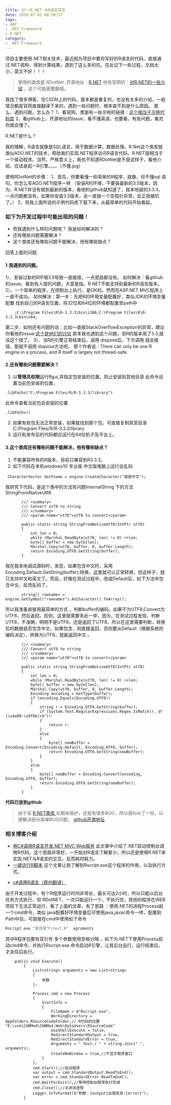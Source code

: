 ```yaml
---
title: 记一次.NET 与R语言交互
date: 2018-07-03 00:50:27
tags:
- ABP
- .NET Framework
- R.NET
category: 
- .NET Framework
---
```


项目主要使用.NET相关技术，最近因为项目中要将写好的R语言的代码，直接通过.NET调用，得到计算结果，遇到了这么多的坑，在此记下一些过程，文档太少，英文不好！！！
> 使用的类库是  RDotNet   ,开源地址：[R.NET](https://github.com/jmp75/rdotnet)
> 他有官网的：[对R.NET的一些介绍](https://jmp75.github.io/rdotnet/) ，这个可能需要翻墙。

<!-- more -->

我找了很多博客，在CSDN上的代码，基本都是重复的，也没有太多的介绍，一般情况都是官网直接翻译下来的，遇到一些问题时，根本查不到是什么原因。
那么，遇到问题，怎么办？
1、看官网，里面有一些示例的链接：[这个相当于示例代码库](https://github.com/jmp75/rdotnet-onboarding)
2、看github上，开源地址的Issue，看不懂英语，也要看，有些问题，看完你就会懂了。


R.NET是什么？

  我的理解，R语言就像是SQL语言，用于数据计算，数据处理。R.Net这个类库就类似ADO.NET的技术，帮助我们实现.NET程序访问R语言代码，R.NET就相当于一个驱动程序。当然，严格意义上，我也不知道RDotNet是不是这样子，看他介绍，应该是起一R引擎。。。。（不懂.jpg）

使用RDotNet的步骤：
1、首先，你要看懂一些简单的R程序，就像，你不懂sql 语句，你怎么写ADO.NETt程序一样
（安装R的环境，不要装最新的3.5版本，因为，R.NET并没有做到最新的版本，看他的github就知道了，我本地装的3.3.3，一点问题都没有。如果你安装3.5版本，会一直报一个空指针异常，反正我被坑了。）
2、将我上面所说的示例代码库下载下来，从最简单的代码开始看起。
### 如下为开发过程中可能出现的问题！

* 而我遇到什么样的问题呢？ 我是如何解决的？
* 还有哪些问题需要解决？
* 这个类库还有哪些问题不能解决，他有哪些缺点？

回答上面的问题.
#### 1.我遇到的问题。
1）、安装过新的R环境3.5导致一直报错，一点思路都没有。
如何解决：看github的issue，看到有人提的问题，大意是指。R.NET不能支持到最新的R语言版本。
2）、一个简单的程序，在控制台上执行，是OK的。然而在ASP.NET MVC程序上一直不成功。
如何解决：第一步：先把R的环境变量配置好，类似JDK的环境变量配置 
找到自己的R语言位置，将32位和64位的环境都配置至path中 
```
	;C:\Program Files\R\R-3.3.3\bin\i386;C:\Program Files\R\R-3.3.3\bin\x64;
```
第二步，如何还有问题的话：比如一直报StackOverflowException的异常，建议你看他的issue:[这个是他们的讨论](https://github.com/jmp75/rdotnet/issues/74)
原本我也遇到这个问题，但R的版本用了3.3,就没这个错了。
3）、当R的引擎正常结束后，调用 dispose后，下次调用 就会报错，那就不调用 dispose方法吧。
那个作者说：There can only be one R engine in a process, and R itself is largely not thread-safe.


#### 2.还有哪些问题需要解决？
1)   以**管理员权限**运行Rgui,并指定包安装的位置，防止安装到其他目录
此命令设置当前包安装的位置，
~~~
.libPaths("C:/Program Files/R/R-3.3.3/library")
~~~
此命令查看当前包会安装的位置
~~~
.libPaths()
~~~
2) 如果有些包无法正常安装，如果能找到那个包，可直接复制其至目录C:/Program Files/R/R-3.3.3/library
3) 运行和发布后的代码都应运行在64位机子及平台上。

####  3.这个类库还有哪些问题不能解决，他有哪些缺点？
1) 不能兼容所有的R版本，目前只兼容到R3.3.3。
2) 如下代码在本机windows10 专业版 中文版电脑上运行会乱码
~~~
 CharacterVector datFname = engine.CreateCharacter("我是中文");
~~~
 我研究下代码，是这个类中的方法有问题InternalString  下的方法 StringFromNativeUtf8
 ~~~
        /// <summary>
        /// Convert utf8 to string
        /// </summary>
        /// <param name="utf8">utf8 to convert</param>

        public static string StringFromNativeUtf8(IntPtr utf8)
        {
            int len = 0;
            while (Marshal.ReadByte(utf8, len) != 0) ++len;
            byte[] buffer = new byte[len];
            Marshal.Copy(utf8, buffer, 0, buffer.Length);
            return Encoding.UTF8.GetString(buffer);
        }
 ~~~
我在我本地调试源码时，发现，如果包含中文时，采用Encoding.Default.GetString(buffer);转换，这里就可以正常转换，但这样子，就只支持中文和英文了。而且，好像在测试过程中，改成Default后，如下方法中包含中文，反而乱码了。
~~~
       string[] rownames = engine.GetSymbol("rownames").AsCharacter().ToArray();
~~~
 所以我准备直接用最简单的方式 ，判断buffer的编码，如果不为UTF8,Convert为UTF8，然后返回，否则，这里就需要多此一举，因为，在测试过程发现，判断UTF8，不准确，明明不是UTF8，还是返回了UTF8，所以在这里需要判断，转换后的数据是否包含中文，如果包含，则直接返回，否则要从Default（根据系统的编码决定），转换为UTF8，就能返回中文 。
 ~~~
        /// <summary>
        /// Convert utf8 to string
        /// </summary>
        /// <param name="utf8">utf8 to convert</param>

        public static string StringFromNativeUtf8(IntPtr utf8)
        {
            int len = 0;
            while (Marshal.ReadByte(utf8, len) != 0) ++len;
            byte[] buffer = new byte[len];
            Marshal.Copy(utf8, buffer, 0, buffer.Length);
            Encoding encoding = GetType(buffer);
            if (encoding.Equals(Encoding.UTF8))
            {
                string r = Encoding.UTF8.GetString(buffer);
                if (System.Text.RegularExpressions.Regex.IsMatch(r, @"[\u4e00-\u9fbb]+$"))
                {
                    return r;
                }
                else
                {
                    byte[] newBuffer = Encoding.Convert(Encoding.Default, Encoding.UTF8, buffer);
                    return Encoding.UTF8.GetString(newBuffer);
                }
            }
            else
            {
                byte[] newBuffer = Encoding.Convert(encoding, Encoding.UTF8, buffer);
                return Encoding.UTF8.GetString(newBuffer);
            }
        }
~~~
**代码已放到github**
> 由于该 [R.NET类库 ](https://github.com/jmp75/rdotnet)长期未维护，还是有很多BUG，所以我fork了一份，以便解决部分简单BUG问题， [github开源地址](https://github.com/luoyunchong/rdotnet)



### 相关博客介绍
* [用C#调用R语言开发.NET MVC Web服务](https://blog.csdn.net/clearskychan/article/details/53431535) 此文章中介绍了.NET启动控制台调用R代码，这个思路非常好，一开始对R语言了解甚少，所以还是使用R.NET来实现.NET与R语言的交互，反而耗时耗力。
* [一键运行R脚本](https://blog.csdn.net/wzgl__wh/article/details/77099903) 这个文章让我了解到Rscript.exe这个程序的作用，以及执行方式。
+ [c#调用R语言（原创翻译）](https://blog.csdn.net/guoer9973/article/details/45953471)

由于开发过程中，有个R程序运行时间非常长，最长可达2小时，所以只能以后台任务方式执行，但 RDotNET，一次只能运行一个，不执行完，其他的程序在WEB项目下无法正常运行，看了上面的文章，有了思路 ：使用.NET的进程Process起一个cmd命令，类似 java配置好环境变量后可使用java,javac命令一样，配置到Path中后，可直接在cmd中使用如下命令
~~~bash
Rscript.exe "某目录下\test.R"  agruments 
~~~
其中R程序包要有双引号   多个参数使用空格分隔 ，如下为.NET下使用Process启动cmd命令，并执行Rscript.exe 命令启动R引擎，让其后台运行，运行结束后，才会往后执行。
~~~
    public void Execute()
        {
            List<string> arguments = new List<string>
            {
                参数
            };

            Process cmd = new Process
            {
                StartInfo =
                {
                    FileName = @"Rscript.exe",
                    WorkingDirectory = AppFolders.RSourceCodeFolder,//.R代码的位置 "E:\svn\CHNMed\CHNMed.Web\DataUsers\RSourceCode"
                    UseShellExecute = false,
                    RedirectStandardOutput = true,
                    RedirectStandardError = true,
                    Arguments = " Test.r " + string.Join(" ", arguments),
                    CreateNoWindow = true,//不显示程序窗口
                }
            };
            cmd.Start();//启动程序
            var output = cmd.StandardOutput.ReadToEnd();
            var error = cmd.StandardError.ReadToEnd();
            cmd.WaitForExit();//等待控制台程序执行完成
			cmd.Close();//关闭该进程
            Logger.InfoFormat($"参数：{output}出错信息:{error}");
        }

~~~

